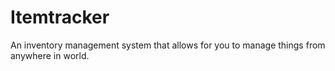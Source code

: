 # Itemtracker
An inventory management system that allows for you to manage things from anywhere in world. 
